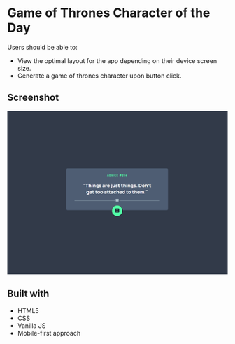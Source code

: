 # Game of Thrones Character of the Day


Users should be able to:

- View the optimal layout for the app depending on their device screen size.
- Generate a game of thrones character upon button click.


## Screenshot

![alt text](https://github.com/tristenseng/daily-affirmations-app/blob/master/images/app-screenshot.PNG)


## Built with

- HTML5
- CSS
- Vanilla JS
- Mobile-first approach

